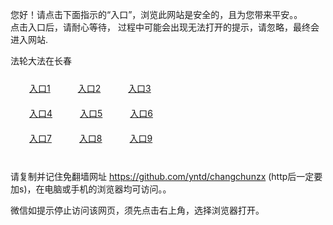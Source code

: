 您好！请点击下面指示的“入口”，浏览此网站是安全的，且为您带来平安。。 <br/>
点击入口后，请耐心等待， 过程中可能会出现无法打开的提示，请忽略，最终会进入网站. </br>

法轮大法在长春<br/>
<div style="padding:10px"><a style="margin:20px" target="_blank" href="https://d2wjch7dmx2pbl.cloudfront.net/2Qpsp?vnokgpxa" id="ccLink1" rel="nofollow">入口1</a> <a target="_blank" style="margin:20px" href="https://d1w1l73grv0wrw.cloudfront.net/2Qpsp?ygsusdgd" id="ccLink2" rel="nofollow">入口2</a> <a style="margin:20px" target="_blank" href="https://d6vhour7b5vpg.cloudfront.net/2Qpsp?athrqfs" id="ccLink3" rel="nofollow">入口3</a></div>

<div style="padding:10px" ><a style="margin:20px" target="_blank" href="https://d2wjch7dmx2pbl.cloudfront.net/2Qpsp?vnokgpxa" id="ccLink4" rel="nofollow">入口4</a> <a style="margin:20px" href="https://d1w1l73grv0wrw.cloudfront.net/2Qpsp?ygsusdgd" target="_blank" id="ccLink5" rel="nofollow">入口5</a> <a style="margin:20px" href="https://d6vhour7b5vpg.cloudfront.net/2Qpsp?athrqfs" target="_blank" id="ccLink6" rel="nofollow">入口6</a></div>

<div style="padding:10px"><a style="margin:20px" target="_blank" href="https://d2wjch7dmx2pbl.cloudfront.net/2Qpsp?vnokgpxa" id="ccLink7" rel="nofollow">入口7</a> <a style="margin:20px" href="https://d1w1l73grv0wrw.cloudfront.net/2Qpsp?ygsusdgd" target="_blank" id="ccLink8" rel="nofollow">入口8</a> <a style="margin:20px" target="_blank" href="https://d6vhour7b5vpg.cloudfront.net/2Qpsp?athrqfs" id="ccLink9" rel="nofollow">入口9</a></div>

<br/>



请复制并记住免翻墙网址 https://github.com/yntd/changchunzx (http后一定要加s)，在电脑或手机的浏览器均可访问。。<br/>

微信如提示停止访问该网页，须先点击右上角，选择浏览器打开。
